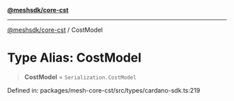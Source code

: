 [**@meshsdk/core-cst**](../README.md)

***

[@meshsdk/core-cst](../globals.md) / CostModel

# Type Alias: CostModel

> **CostModel** = `Serialization.CostModel`

Defined in: packages/mesh-core-cst/src/types/cardano-sdk.ts:219
